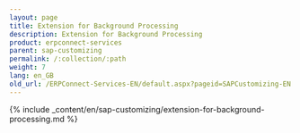 ```yaml
---
layout: page
title: Extension for Background Processing
description: Extension for Background Processing
product: erpconnect-services
parent: sap-customizing
permalink: /:collection/:path
weight: 7
lang: en_GB
old_url: /ERPConnect-Services-EN/default.aspx?pageid=SAPCustomizing-EN:extension-for-background-processing
---
```


{% include _content/en/sap-customizing/extension-for-background-processing.md  %}
